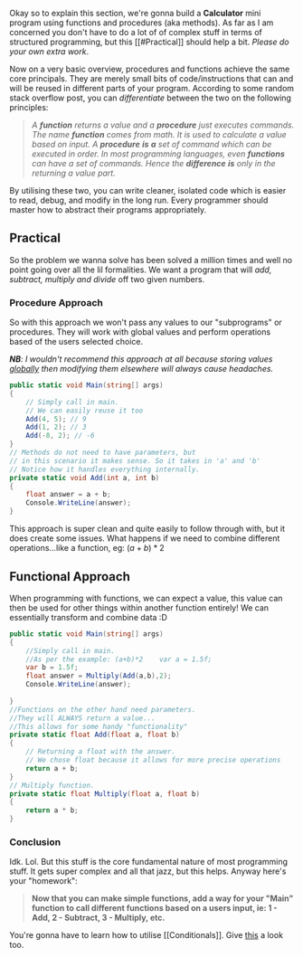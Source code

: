Okay so to explain this section, we're gonna build a **Calculator** mini program using functions and procedures (aka methods). As far as I am concerned you don't have to do a lot of of complex stuff in terms of structured programming, but this [[#Practical]] should help a bit. *Please do your own extra work*.

Now on a very basic overview, procedures and functions achieve the same core principals. They are merely small bits of code/instructions that can and will be reused in different parts of your program. According to some random stack overflow post, you can *differentiate* between the two on the following principles:

> *A **function** returns a value and a **procedure** just executes commands.*
> *The name **function** comes from math. It is used to calculate a value based on input.*
> *A **procedure** **is** **a** set of command which can be executed in order.*
> *In most programming languages, even **functions** can have a set of commands. Hence the **difference** **is** only in the returning a value part.*

By utilising these two, you can write cleaner, isolated code which is easier to read, debug, and modify in the long run. Every programmer should master how to abstract their programs appropriately. 
## Practical

So the problem we wanna solve has been solved a million times and well no point going over all the lil formalities. We want a program that will *add, subtract, multiply and divide* off two given numbers.

### Procedure Approach

So with this approach we won't pass any values to our "subprograms" or procedures. They will work with global values and perform operations based of the users selected choice.

***NB**: I wouldn't recommend this approach at all because storing values [globally](https://www.geeksforgeeks.org/local-and-global-variables/) then modifying them elsewhere will always cause headaches.*

```cs
public static void Main(string[] args)  
{  
    // Simply call in main. 
    // We can easily reuse it too 
    Add(4, 5); // 9  
    Add(1, 2); // 3 
    Add(-8, 2); // -6  
}  
// Methods do not need to have parameters, but  
// in this scenario it makes sense. So it takes in 'a' and 'b'  
// Notice how it handles everything internally.  
private static void Add(int a, int b)  
{  
    float answer = a + b;  
    Console.WriteLine(answer);  
}
```

This approach is super clean and quite easily to follow through with, but it does create some issues. What happens if we need to combine different operations...like a function, eg: $(a+b) * 2$ 

## Functional Approach

When programming with functions, we can expect a value, this value can then be used for other things within another function entirely! We can essentially transform and combine data :D

```cs
public static void Main(string[] args)  
{  
    //Simply call in main.  
    //As per the example: (a+b)*2    var a = 1.5f;  
    var b = 1.5f;  
    float answer = Multiply(Add(a,b),2);  
    Console.WriteLine(answer);  
  
}  
//Functions on the other hand need parameters.  
//They will ALWAYS return a value...  
//This allows for some handy "functionality"  
private static float Add(float a, float b)  
{  
    // Returning a float with the answer.  
    // We chose float because it allows for more precise operations 
    return a + b; 
}  
// Multiply function.  
private static float Multiply(float a, float b)  
{  
    return a * b;  
}
```

### Conclusion

Idk. Lol. But this stuff is the core fundamental nature of most programming stuff. It gets super complex and all that jazz, but this helps. Anyway here's your "homework":

> **Now that you can make simple functions, add a way for your "Main" function to call different functions based on a users input, ie: 1 - Add, 2 - Subtract, 3 - Multiply, etc.**

You're gonna have to learn how to utilise [[Conditionals]]. Give [this](https://www.geeksforgeeks.org/conditional-statements-in-programming/) a look too.